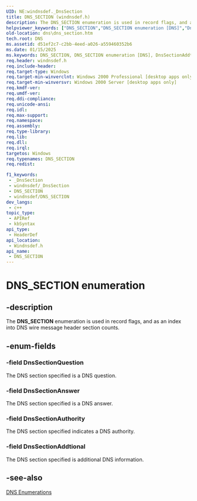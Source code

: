 ```yaml
---
UID: NE:windnsdef._DnsSection
title: DNS_SECTION (windnsdef.h)
description: The DNS_SECTION enumeration is used in record flags, and as an index into DNS wire message header section counts.
helpviewer_keywords: ["DNS_SECTION","DNS_SECTION enumeration [DNS]","DnsSectionAddtional","DnsSectionAnswer","DnsSectionAuthority","DnsSectionQuestion","dns.dns_section","windnsdef/DNS_SECTION","windnsdef/DnsSectionAddtional","windnsdef/DnsSectionAnswer","windnsdef/DnsSectionAuthority","windnsdef/DnsSectionQuestion"]
old-location: dns\dns_section.htm
tech.root: DNS
ms.assetid: d51ef2c7-c2bb-4eed-a026-a559460352b6
ms.date: 01/15/2025
ms.keywords: DNS_SECTION, DNS_SECTION enumeration [DNS], DnsSectionAddtional, DnsSectionAnswer, DnsSectionAuthority, DnsSectionQuestion, dns.dns_section, windnsdef/DNS_SECTION, windnsdef/DnsSectionAddtional, windnsdef/DnsSectionAnswer, windnsdef/DnsSectionAuthority, windnsdef/DnsSectionQuestion
req.header: windnsdef.h
req.include-header: 
req.target-type: Windows
req.target-min-winverclnt: Windows 2000 Professional [desktop apps only]
req.target-min-winversvr: Windows 2000 Server [desktop apps only]
req.kmdf-ver: 
req.umdf-ver: 
req.ddi-compliance: 
req.unicode-ansi: 
req.idl: 
req.max-support: 
req.namespace: 
req.assembly: 
req.type-library: 
req.lib: 
req.dll: 
req.irql: 
targetos: Windows
req.typenames: DNS_SECTION
req.redist: 

f1_keywords:
 - _DnsSection
 - windnsdef/_DnsSection
 - DNS_SECTION
 - windnsdef/DNS_SECTION
dev_langs:
 - c++
topic_type:
 - APIRef
 - kbSyntax
api_type:
 - HeaderDef
api_location:
 - Windnsdef.h
api_name:
 - DNS_SECTION
---
```


# DNS_SECTION enumeration


## -description

The <b>DNS_SECTION</b> enumeration is used in record flags, and as an index into DNS wire message header section counts.

## -enum-fields

### -field DnsSectionQuestion

The DNS section specified is a DNS question.

### -field DnsSectionAnswer

The DNS section specified is a DNS answer.

### -field DnsSectionAuthority

The DNS section specified indicates a DNS authority.

### -field DnsSectionAddtional

The DNS section specified is additional DNS information.

## -see-also

<a href="/windows/win32/DNS/dns-enumerations">DNS Enumerations</a>